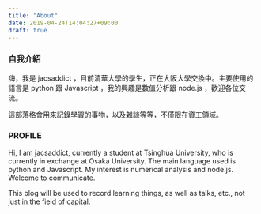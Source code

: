 ```yaml
---
title: "About"
date: 2019-04-24T14:04:27+09:00
draft: true
---
```


### 自我介紹

嗨，我是 jacsaddict ，目前清華大學的學生，正在大阪大學交換中。主要使用的語言是 python 跟 Javascript ，我的興趣是數值分析跟 node.js ，歡迎各位交流。

這部落格會用來記錄學習的事物，以及雜談等等，不僅限在資工領域。

### PROFILE

Hi, I am jacsaddict, currently a student at Tsinghua University, who is currently in exchange at Osaka University. The main language used is python and Javascript. My interest is numerical analysis and node.js. Welcome to communicate.

This blog will be used to record learning things, as well as talks, etc., not just in the field of capital.